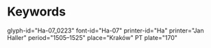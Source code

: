 # Keywords
glyph-id="Ha-07_0223"
font-id="Ha-07"
printer-id="Ha"
printer="Jan Haller"
period="1505–1525"
place="Kraków"
PT plate="170"
